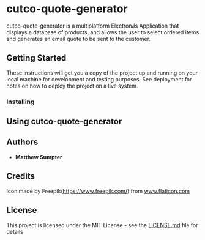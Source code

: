 # cutco-quote-generator

cutco-quote-generator is a multiplatform ElectronJs Application that displays a database of products, and allows the user to select ordered items and generates an email quote to be sent to the customer.

## Getting Started

These instructions will get you a copy of the project up and running on your local machine for development and testing purposes. See deployment for notes on how to deploy the project on a live system.

### Installing



## Using cutco-quote-generator



## Authors

* **Matthew Sumpter**

## Credits
Icon made by Freepik(https://www.freepik.com/) from www.flaticon.com 

## License

This project is licensed under the MIT License - see the [LICENSE.md](LICENSE.md) file for details

